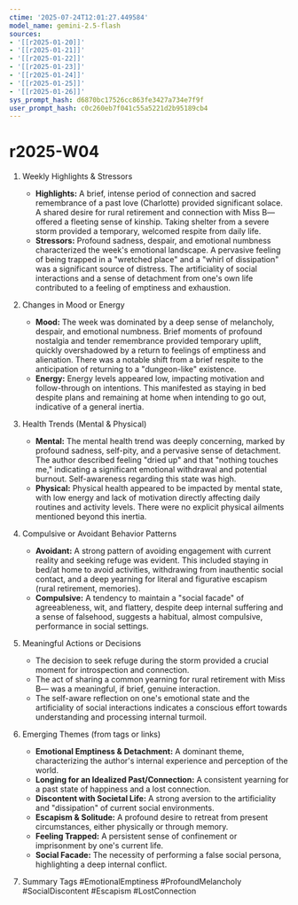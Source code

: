 ```yaml
---
ctime: '2025-07-24T12:01:27.449584'
model_name: gemini-2.5-flash
sources:
- '[[r2025-01-20]]'
- '[[r2025-01-21]]'
- '[[r2025-01-22]]'
- '[[r2025-01-23]]'
- '[[r2025-01-24]]'
- '[[r2025-01-25]]'
- '[[r2025-01-26]]'
sys_prompt_hash: d6870bc17526cc863fe3427a734e7f9f
user_prompt_hash: c0c260eb7f041c55a5221d2b95189cb4
---
```

# r2025-W04

1. Weekly Highlights & Stressors
    *   **Highlights:** A brief, intense period of connection and sacred remembrance of a past love (Charlotte) provided significant solace. A shared desire for rural retirement and connection with Miss B— offered a fleeting sense of kinship. Taking shelter from a severe storm provided a temporary, welcomed respite from daily life.
    *   **Stressors:** Profound sadness, despair, and emotional numbness characterized the week's emotional landscape. A pervasive feeling of being trapped in a "wretched place" and a "whirl of dissipation" was a significant source of distress. The artificiality of social interactions and a sense of detachment from one's own life contributed to a feeling of emptiness and exhaustion.

2. Changes in Mood or Energy
    *   **Mood:** The week was dominated by a deep sense of melancholy, despair, and emotional numbness. Brief moments of profound nostalgia and tender remembrance provided temporary uplift, quickly overshadowed by a return to feelings of emptiness and alienation. There was a notable shift from a brief respite to the anticipation of returning to a "dungeon-like" existence.
    *   **Energy:** Energy levels appeared low, impacting motivation and follow-through on intentions. This manifested as staying in bed despite plans and remaining at home when intending to go out, indicative of a general inertia.

3. Health Trends (Mental & Physical)
    *   **Mental:** The mental health trend was deeply concerning, marked by profound sadness, self-pity, and a pervasive sense of detachment. The author described feeling "dried up" and that "nothing touches me," indicating a significant emotional withdrawal and potential burnout. Self-awareness regarding this state was high.
    *   **Physical:** Physical health appeared to be impacted by mental state, with low energy and lack of motivation directly affecting daily routines and activity levels. There were no explicit physical ailments mentioned beyond this inertia.

4. Compulsive or Avoidant Behavior Patterns
    *   **Avoidant:** A strong pattern of avoiding engagement with current reality and seeking refuge was evident. This included staying in bed/at home to avoid activities, withdrawing from inauthentic social contact, and a deep yearning for literal and figurative escapism (rural retirement, memories).
    *   **Compulsive:** A tendency to maintain a "social facade" of agreeableness, wit, and flattery, despite deep internal suffering and a sense of falsehood, suggests a habitual, almost compulsive, performance in social settings.

5. Meaningful Actions or Decisions
    *   The decision to seek refuge during the storm provided a crucial moment for introspection and connection.
    *   The act of sharing a common yearning for rural retirement with Miss B— was a meaningful, if brief, genuine interaction.
    *   The self-aware reflection on one's emotional state and the artificiality of social interactions indicates a conscious effort towards understanding and processing internal turmoil.

6. Emerging Themes (from tags or links)
    *   **Emotional Emptiness & Detachment:** A dominant theme, characterizing the author's internal experience and perception of the world.
    *   **Longing for an Idealized Past/Connection:** A consistent yearning for a past state of happiness and a lost connection.
    *   **Discontent with Societal Life:** A strong aversion to the artificiality and "dissipation" of current social environments.
    *   **Escapism & Solitude:** A profound desire to retreat from present circumstances, either physically or through memory.
    *   **Feeling Trapped:** A persistent sense of confinement or imprisonment by one's current life.
    *   **Social Facade:** The necessity of performing a false social persona, highlighting a deep internal conflict.

7. Summary Tags
#EmotionalEmptiness #ProfoundMelancholy #SocialDiscontent #Escapism #LostConnection